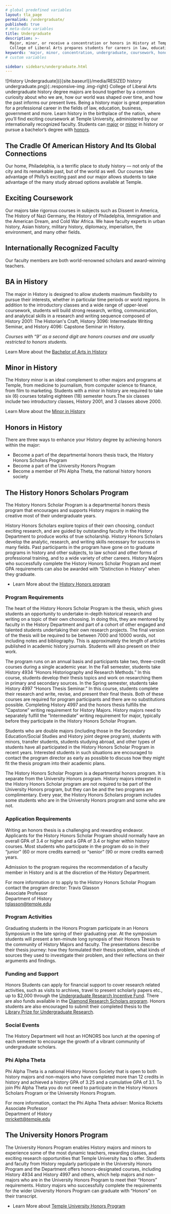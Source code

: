 ```yaml
---
# global predefined variables
layout: tla_page
permalink: /undergraduate/
published: true
# meta-data variables
title: Undergraduate
description: >-
  Major, minor, or receive a concentration or honors in History at Temple University. Coursework in the
  College of Liberal Arts prepares students for careers in law, education, business, government, and more.
keywords: 'major, minor, concentration, undergraduate, coursework, honors, funding, alpha theta'
# custom variables

sidebar: sidebars/undergraduate.html
---
```

![History Undergraduate]({{site.baseurl}}/media/RESIZED history undergraduate.png){:.responsive-img .img-right}
College of Liberal Arts undergraduate history degree majors are bound together by a common curiosity about who we are, how our world was shaped over time, and how the past informs our present lives. Being a history major is great preparation for a professional career in the fields of law, education, business, government and more. Learn history in the birthplace of the nation, where you’ll find exciting coursework at Temple University, administered by our internationally recognized faculty. Students can [major](#ba-in-history) or [minor](#minor-in-history) in history or pursue a bachelor’s degree with [honors](#honors-in-history).

## The Cradle Of American History And Its Global Connections
Our home, Philadelphia, is a terrific place to study history — not only of the city and its remarkable past, but of the world as well. Our courses take advantage of Philly’s exciting past and our major allows students to take advantage of the many study abroad options available at Temple.

## Exciting Coursework
Our majors take rigorous courses in subjects such as Dissent in America, The History of Nazi Germany, the History of Philadelphia, Immigration and the American Dream, and Cold War Africa. We have faculty experts in urban history, Asian history, military history, diplomacy, imperialism, the environment, and many other fields.

## Internationally Recognized Faculty
Our faculty members are both world-renowned scholars and award-winning teachers.

## BA in History
The major in History is designed to allow students maximum flexibility to pursue their interests, whether in particular time periods or world regions. In addition to the introductory classes and a wide range of upper-level coursework, students will build strong research, writing, communication, and analytical skills in a research and writing sequence composed of History 2001: The Historian's Craft, History 3096: Intermediate Writing Seminar, and History 4096: Capstone Seminar in History. 

_Courses with “9″ as a second digit are honors courses and are usually restricted to honors students._

Learn More about the [Bachelor of Arts in History](http://bulletin.temple.edu/undergraduate/liberal-arts/history/ba-history/)

## Minor in History
The History minor is an ideal complement to other majors and programs at Temple, from medicine to journalism, from computer science to finance, from film to marketing. Students with a minor in history are required to take six (6) courses totaling eighteen (18) semester hours.The six classes include two introductory classes, History 2001, and 3 classes above 2000.

Learn More about the [Minor in History](http://bulletin.temple.edu/undergraduate/liberal-arts/history/minor-history/)

## Honors in History
There are three ways to enhance your History degree by achieving honors within the major:

- Become a part of the departmental honors thesis track, the History Honors Scholars Program
- Become a part of the University Honors Program
- Become a member of Phi Alpha Theta, the national history honors society

## The History Honors Scholars Program
The History Honors Scholar Program is a departmental honors thesis program that encourages and supports History majors in making the creative most of their undergraduate years.

History Honors Scholars explore topics of their own choosing, conduct exciting research, and are guided by outstanding faculty in the History Department to produce works of true scholarship. History Honors  Scholars develop the analytic, research, and writing skills necessary for success in many fields. Past participants in the program have gone on to graduate programs in history and other subjects, to law school and other forms of professional training, and to a wide variety of other careers.  History Majors who successfully complete the History Honors Scholar Program and meet GPA requirements can also be awarded with “Distinction in History” when they graduate.

- Learn More about the [History Honors program](http://bulletin.temple.edu/undergraduate/liberal-arts/history/ba-history/)

### Program Requirements
The heart of the History Honors Scholar Program is the thesis, which gives students an opportunity to undertake in-depth historical research and writing on a topic of their own choosing.  In doing this, they are mentored by faculty in the History Department and part of a cohort of other engaged and talented students undertaking their own research projects. The final version of the thesis will be required to be between 7000 and 10000 words, not including notes and bibliography. This is approximately the length of articles published in academic history journals.  Students will also present on their work.

The program runs on an annual basis and participants take two, three-credit courses during a single academic year. In the Fall semester, students take History 4934 “Honors Historiography and Research Methods.”  In this course, students develop their thesis topics and work on researching them in primary and secondary sources.  In the Spring semester, students take History 4997 “Honors Thesis Seminar.”  In this course, students complete their research and write, revise, and present their final thesis.  Both of these courses are required for program participants and there are no substitutions possible.  Completing History 4997 and the honors thesis fulfills the “Capstone” writing requirement for History Majors.  History majors need to separately fulfill the “Intermediate” writing requirement for major, typically before they participate in the History Honors Scholar Program.

Students who are double majors (including those in the Secondary Education/Social Studies and History joint degree program), students with minors, transfer students, students studying abroad, and other types of students have all participated in the History Honors Scholar Program in recent years. Interested students in such situations are encouraged to contact the program director as early as possible to discuss how they might fit the thesis program into their academic plans.  

The History Honors Scholar Program is a departmental honors program. It is separate from the University Honors program.  History majors interested in the History Honors Scholar program are not required to be part of the University Honors program, but they can be and the two programs are complimentary. Every year, the History Honors Scholars program includes some students who are in the University Honors program and some who are not.

### Application Requirements
Writing an honors thesis is a challenging and rewarding endeavor.  Applicants for the History Honors Scholar Program should normally have an overall GPA of 3.4 or higher and a GPA of 3.4 or higher within history courses. Most students who participate in the program do so in their “junior” (60 or more credits earned) or “senior” (90 or more credits earned) years.  

Admission to the program requires the recommendation of a faculty member in History and is at the discretion of the History Department.

For more information or to apply to the History Honors Scholar Program contact the program director:
Travis Glasson<br>
Associate Professor<br>
Department of History<br>
[tglasson@temple.edu](mailto:tglasson@temple.edu)<br>

### Program Activities
Graduating students in the Honors Program participate in an Honors Symposium in the late spring of their graduating year. At the symposium students will present a ten-minute long synopsis of their Honors Thesis to the community of History Majors and faculty. The presentations describe their thesis journey: how they formulated their thesis problem, what kinds of sources they used to investigate their problem, and their reflections on their arguments and findings.

### Funding and Support
Honors Students can apply for financial support to cover research related activities, such as visits to archives, travel to present scholarly papers etc., up to $2,000 through the [Undergraduate Research Incentive Fund](http://www.temple.edu/vpus/opportunities/URIF.htm). There are also funds available in the [Diamond Research Scholars program](http://www.temple.edu/vpus/opportunities/researchscholars.htm). Honors students are also encouraged to submit their completed thesis to the [Library Prize for Undergraduate Research](http://guides.temple.edu/libraryprize).

### Social Events
The History Department will host an HONORS box lunch at the opening of each semester to encourage the growth of a vibrant community of undergraduate scholars.

### Phi Alpha Theta
Phi Alpha Theta is a national History Honors Society that is open to both history majors and non-majors who have completed more than 12 credits in history and achieved a history GPA of 3.25 and a cumulative GPA of 3.1. To join Phi Alpha Theta you do not need to participate in the History Honors Scholars Program or the University Honors Program. 

For more information, contact the Phi Alpha Theta adviser:
Monica Ricketts<br>
Associate Professor<br>
Department of History<br>
[mrickett@temple.edu](mailto:mrickett@temple.edu)<br>

## The University Honors Program
The University Honors Program enables History majors and minors to experience some of the most dynamic teachers, rewarding classes, and exciting research opportunities that Temple University has to offer.  Students and faculty from History regularly participate in the University Honors Program and the Department offers honors-designated courses, including History 4934 and History 4997 and others, which help majors and non-majors who are in the University Honors Program to meet their “Honors” requirements. History majors who successfully complete the requirements for the wider University Honors Program can graduate with “Honors” on their transcript. 

- Learn More about [Temple University Honors Program](https://honors.temple.edu/)
